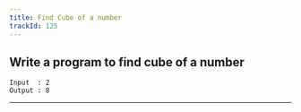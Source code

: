 ```yaml
---
title: Find Cube of a number
trackId: 125
---
```


## Write a program to find cube of a number

```
Input  : 2
Output : 8
```

---
